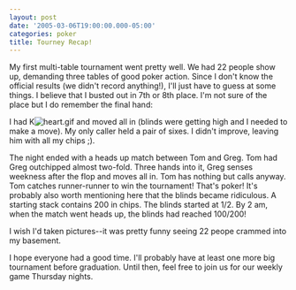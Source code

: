 ```yaml
---
layout: post
date: '2005-03-06T19:00:00.000-05:00'
categories: poker
title: Tourney Recap!
---
```


My first multi-table tournament went pretty well. We had 22 people show up, demanding three tables of good poker action. Since I don't know the official results (we didn't record anything!), I'll just have to guess at some things. I believe that I busted out in 7th or 8th place. I'm not sure of the place but I do remember the final hand: 

I had K![heart.gif](heart.gif) and moved all in (blinds were getting high and I needed to make a move). My only caller held a pair of sixes. I didn't improve, leaving him with all my chips ;).

The night ended with a heads up match between Tom and Greg. Tom had Greg outchipped almost two-fold. Three hands into it, Greg senses weekness after the flop and moves all in. Tom has nothing but calls anyway. Tom catches runner-runner to win the tournament! That's poker! It's probably also worth mentioning here that the blinds became ridiculous. A starting stack contains 200 in chips. The blinds started at 1/2. By 2 am, when the match went heads up, the blinds had reached 100/200!

I wish I'd taken pictures--it was pretty funny seeing 22 peope crammed into my basement.

I hope everyone had a good time. I'll probably have at least one more big tournament before graduation. Until then, feel free to join us for our weekly game Thursday nights.